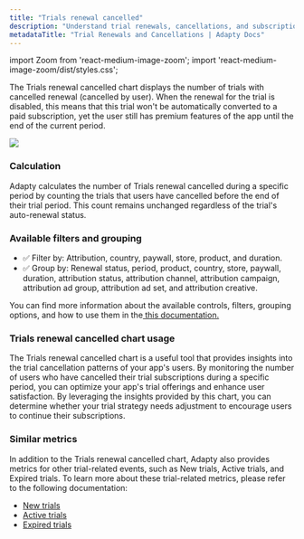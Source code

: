 ```yaml
---
title: "Trials renewal cancelled"
description: "Understand trial renewals, cancellations, and subscription flows with Adapty’s insights."
metadataTitle: "Trial Renewals and Cancellations | Adapty Docs"
---
```


import Zoom from 'react-medium-image-zoom';
import 'react-medium-image-zoom/dist/styles.css';

The Trials renewal cancelled chart displays the number of trials with cancelled renewal (cancelled by user). When the renewal for the trial is disabled, this means that this trial won't be automatically converted to a paid subscription, yet the user still has premium features of the app until the end of the current period.


<Zoom>
  <img src={require('./img/fcb6948-small-CleanShot_2023-05-05_at_16.13.012x.webp').default}
  style={{
    border: '1px solid #727272', /* border width and color */
    width: '700px', /* image width */
    display: 'block', /* for alignment */
    margin: '0 auto' /* center alignment */
  }}
/>
</Zoom>





### Calculation

Adapty calculates the number of Trials renewal cancelled during a specific period by counting the trials that users have cancelled before the end of their trial period. This count remains unchanged regardless of the trial's auto-renewal status.

### Available filters and grouping

- ✅ Filter by: Attribution, country, paywall, store, product, and duration. 
- ✅ Group by: Renewal status, period, product, country, store, paywall, duration, attribution status, attribution channel, attribution campaign, attribution ad group, attribution ad set, and attribution creative.

You can find more information about the available controls, filters, grouping options, and how to use them in the[ this documentation.](controls-filters-grouping-compare-proceeds)

### Trials renewal cancelled chart usage

The Trials renewal cancelled chart is a useful tool that provides insights into the trial cancellation patterns of your app's users. By monitoring the number of users who have cancelled their trial subscriptions during a specific period, you can optimize your app's trial offerings and enhance user satisfaction. By leveraging the insights provided by this chart, you can determine whether your trial strategy needs adjustment to encourage users to continue their subscriptions.

### Similar metrics

In addition to the Trials renewal cancelled chart, Adapty also provides metrics for other trial-related events, such as New trials, Active trials, and Expired trials. To learn more about these trial-related metrics, please refer to the following documentation:

- [New trials](new-trials)
- [Active trials](active-trials)
- [Expired trials](expired-churned-trials)